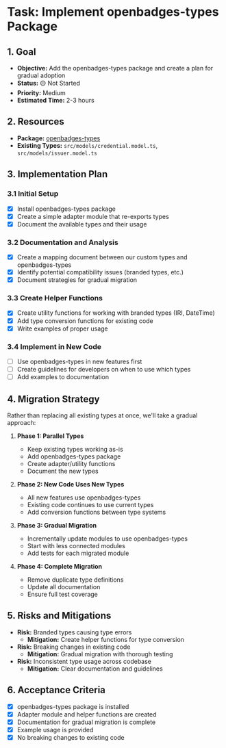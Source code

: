 # Task: Implement openbadges-types Package

## 1. Goal
- **Objective:** Add the openbadges-types package and create a plan for gradual adoption
- **Status:** 🟡 Not Started
- **Priority:** Medium
- **Estimated Time:** 2-3 hours

## 2. Resources
- **Package:** [openbadges-types](https://www.npmjs.com/package/openbadges-types)
- **Existing Types:** `src/models/credential.model.ts`, `src/models/issuer.model.ts`

## 3. Implementation Plan

### 3.1 Initial Setup
- [x] Install openbadges-types package
- [x] Create a simple adapter module that re-exports types
- [x] Document the available types and their usage

### 3.2 Documentation and Analysis
- [x] Create a mapping document between our custom types and openbadges-types
- [x] Identify potential compatibility issues (branded types, etc.)
- [x] Document strategies for gradual migration

### 3.3 Create Helper Functions
- [x] Create utility functions for working with branded types (IRI, DateTime)
- [x] Add type conversion functions for existing code
- [x] Write examples of proper usage

### 3.4 Implement in New Code
- [ ] Use openbadges-types in new features first
- [ ] Create guidelines for developers on when to use which types
- [ ] Add examples to documentation

## 4. Migration Strategy

Rather than replacing all existing types at once, we'll take a gradual approach:

1. **Phase 1: Parallel Types**
   - Keep existing types working as-is
   - Add openbadges-types package
   - Create adapter/utility functions
   - Document the new types

2. **Phase 2: New Code Uses New Types**
   - All new features use openbadges-types
   - Existing code continues to use current types
   - Add conversion functions between type systems

3. **Phase 3: Gradual Migration**
   - Incrementally update modules to use openbadges-types
   - Start with less connected modules
   - Add tests for each migrated module

4. **Phase 4: Complete Migration**
   - Remove duplicate type definitions
   - Update all documentation
   - Ensure full test coverage

## 5. Risks and Mitigations
- **Risk:** Branded types causing type errors
  - **Mitigation:** Create helper functions for type conversion
- **Risk:** Breaking changes in existing code
  - **Mitigation:** Gradual migration with thorough testing
- **Risk:** Inconsistent type usage across codebase
  - **Mitigation:** Clear documentation and guidelines

## 6. Acceptance Criteria
- [x] openbadges-types package is installed
- [x] Adapter module and helper functions are created
- [x] Documentation for gradual migration is complete
- [x] Example usage is provided
- [x] No breaking changes to existing code
